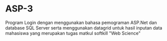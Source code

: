 # ASP-3

Program Login dengan menggunakan bahasa pemograman ASP.Net dan database SQL Server serta menggunakan datagrid untuk hasil inputan data mahasiswa yang merupakan tugas matkul softkill "Web Science" 
